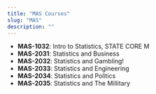 ```yaml
---
title: "MAS Courses"
slug: "MAS"
description: ""
---
```


- **MAS-1032**: Intro to Statistics, STATE CORE M
- **MAS-2031**: Statistics and Business
- **MAS-2032**: Statistics and Gambling!
- **MAS-2033**: Statistics and Engineering
- **MAS-2034**: Statistics and Politics
- **MAS-2035**: Statistics and The Millitary
